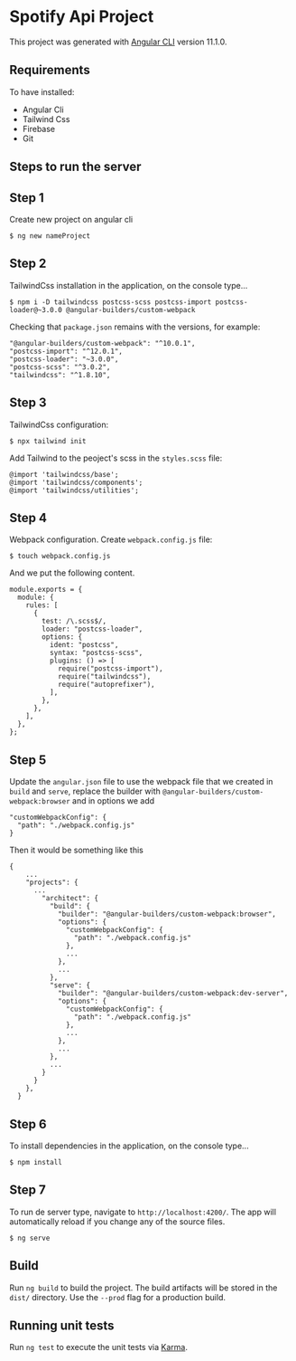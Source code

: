 # Spotify Api Project

This project was generated with [Angular CLI](https://github.com/angular/angular-cli) version 11.1.0.

## Requirements

To have installed:

- Angular Cli 
- Tailwind Css
- Firebase
- Git

## Steps to run the server

## Step 1
Create new project on angular cli

```
$ ng new nameProject
```

## Step 2

TailwindCss installation in the application, on the console type...

```
$ npm i -D tailwindcss postcss-scss postcss-import postcss-loader@~3.0.0 @angular-builders/custom-webpack
```

Checking that `package.json` remains with the versions, for example:

```
"@angular-builders/custom-webpack": "^10.0.1",
"postcss-import": "^12.0.1",
"postcss-loader": "~3.0.0",
"postcss-scss": "^3.0.2",
"tailwindcss": "^1.8.10",
```
## Step 3

TailwindCss configuration:

```
$ npx tailwind init
```

Add Tailwind to the peoject's scss in the `styles.scss` file:

```
@import 'tailwindcss/base';
@import 'tailwindcss/components';
@import 'tailwindcss/utilities';
```

## Step 4

Webpack configuration. Create `webpack.config.js` file:

```
$ touch webpack.config.js
```

And we put the following content.

```
module.exports = {
  module: {
    rules: [
      {
        test: /\.scss$/,
        loader: "postcss-loader",
        options: {
          ident: "postcss",
          syntax: "postcss-scss",
          plugins: () => [
            require("postcss-import"),
            require("tailwindcss"),
            require("autoprefixer"),
          ],
        },
      },
    ],
  },
};
```

## Step 5

Update the `angular.json` file to use the webpack file that we created in `build` and `serve`, replace the builder with `@angular-builders/custom-webpack:browser` and in options we add

```
"customWebpackConfig": {
  "path": "./webpack.config.js"
}
```

Then it would be something like this

```
{
    ...
    "projects": {
      ...
        "architect": {
          "build": {
            "builder": "@angular-builders/custom-webpack:browser",
            "options": {
              "customWebpackConfig": {
                "path": "./webpack.config.js"
              },
              ...
            },
            ...
          },
          "serve": {
            "builder": "@angular-builders/custom-webpack:dev-server",
            "options": {
              "customWebpackConfig": {
                "path": "./webpack.config.js"
              },
              ...
            },
            ...
          },
          ...
        }
      }
    },
  }
```

## Step 6

To install dependencies in the application, on the console type...

```
$ npm install
```

## Step 7

To run de server type, navigate to `http://localhost:4200/`. The app will automatically reload if you change any of the source files.

```
$ ng serve
```

## Build

Run `ng build` to build the project. The build artifacts will be stored in the `dist/` directory. Use the `--prod` flag for a production build.

## Running unit tests

Run `ng test` to execute the unit tests via [Karma](https://karma-runner.github.io).
